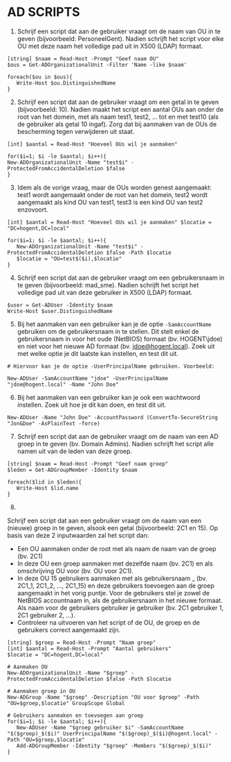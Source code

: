 # AD SCRIPTS

1. Schrijf een script dat aan de gebruiker vraagt om de naam van OU in te geven (bijvoorbeeld: PersoneelGent). Nadien schrijft het script voor elke OU met deze naam het volledige pad uit in X500 (LDAP) formaat.
   
```
[string] $naam = Read-Host -Prompt "Geef naam OU"
$ous = Get-ADOrganizationalUnit -Filter 'Name -like $naam'

foreach($ou in $ous){
   Write-Host $ou.DistinguishedName
}
```
2. Schrijf een script dat aan de gebruiker vraagt om een getal in te geven (bijvoorbeeld: 10). Nadien maakt het script een aantal OUs aan onder de root van het domein, met als naam test1, test2, … tot en met test10 (als de gebruiker als getal 10 ingaf). Zorg dat bij aanmaken van de OUs de bescherming tegen verwijderen uit staat.

```
[int] $aantal = Read-Host "Hoeveel OUs wil je aanmaken"

for($i=1; $i -le $aantal; $i++){
New-ADOrganizationalUnit -Name "test$i" -ProtectedFromAccidentalDeletion $false
}
```

3. Idem als de vorige vraag, maar de OUs worden genest aangemaakt: test1 wordt aangemaakt onder de root van het domein, test2 wordt aangemaakt als kind OU van test1, test3 is een kind OU van test2 enzovoort.

```
[int] $aantal = Read-Host "Hoeveel OUs wil je aanmaken" $locatie = "DC=hogent,DC=local"

for($i=1; $i -le $aantal; $i++){
   New-ADOrganizationalUnit -Name "test$i" -ProtectedFromAccidentalDeletion $false -Path $locatie
   $locatie = "OU=test$($i),$locatie"
}
```

4. Schrijf een script dat aan de gebruiker vraagt om een gebruikersnaam in te geven (bijvoorbeeld: mad_sme). Nadien schrijft het script het volledige pad uit van deze gebruiker in X500 (LDAP) formaat.

```
$user = Get-ADUser -Identity $naam
Write-Host $user.DistinguishedName
```

5. Bij het aanmaken van een gebruiker kan je de optie `-SamAccountName` gebruiken om de gebruikersnaam in te stellen. Dit stelt enkel de gebruikersnaam in voor het oude (NetBIOS) formaat (bv. HOGENT\jdoe) en niet voor het nieuwe AD formaat (bv. jdoe@hogent.local). Zoek uit met welke optie je dit laatste kan instellen, en test dit uit.
   
```
# Hiervoor kan je de optie -UserPrincipalName gebruiken. Voorbeeld: 

New-ADUser -SamAccountName "jdoe" -UserPrincipalName "jdoe@hogent.local" -Name "John Doe"
```

6. Bij het aanmaken van een gebruiker kan je ook een wachtwoord instellen. Zoek uit hoe je dit kan doen, en test dit uit.

```
New-ADUser -Name "John Doe" -AccountPassword (ConvertTo-SecureString "Jon&Doe" -AsPlainText -force)
```

7. Schrijf een script dat aan de gebruiker vraagt om de naam van een AD groep in te geven (bv. Domain Admins). Nadien schrijft het script alle namen uit van de leden van deze groep.

```
[string] $naam = Read-Host -Prompt "Geef naam groep" 
$leden = Get-ADGroupMember -Identity $naam 

foreach($lid in $leden){
   Write-Host $lid.name 
}
```

8. 

Schrijf een script dat aan een gebruiker vraagt om de naam van een (nieuwe) groep in te geven, alsook een getal (bijvoorbeeld: 2C1 en 15). Op basis van deze 2 inputwaarden zal het script dan:
   * Een OU aanmaken onder de root met als naam de naam van de groep (bv. 2C1)
   * In deze OU een groep aanmaken met dezelfde naam (bv. 2C1) en als omschrijving OU voor <naam groep> (bv. OU voor 2C1).
   * In deze OU 15 gebruikers aanmaken met als gebruikersnaam <naam groep>_<nr> (bv. 2C1_1, 2C1_2, ..., 2C1_15) en deze gebruikers toevoegen aan de groep aangemaakt in het vorig puntje. Voor de gebruikers stel je zowel de NetBIOS accountnaam in, als de gebruikersnaam in het nieuwe formaat. Als naam voor de gebruikers gebruiker je <naam groep> gebruiker <nr> (bv. 2C1 gebruiker 1, 2C1 gebruiker 2, ...).
   * Controleer na uitvoeren van het script of de OU, de groep en de gebruikers correct aangemaakt zijn.

```
[string] $groep = Read-Host -Prompt "Naam groep"
[int] $aantal = Read-Host -Prompt "Aantal gebruikers"
$locatie = "DC=hogent,DC=local"

# Aanmaken OU
New-ADOrganizationalUnit -Name "$groep" -ProtectedFromAccidentalDeletion $false -Path $locatie

# Aanmaken groep in OU
New-ADGroup -Name "$groep" -Description "OU voor $groep" -Path "OU=$groep,$locatie" GroupScope Global

# Gebruikers aanmaken en toevoegen aan groep
for($i=1; $i -le $aantal; $i++){
   New-ADUser -Name "$groep gebruiker $i" -SamAccountName "$($groep)_$($i)" UserPrincipalName "$($groep)_$($i)@hogent.local" -Path "OU=$groep,$locatie"
   Add-ADGroupMember -Identity "$groep" -Members "$($groep)_$($i)"
}
```